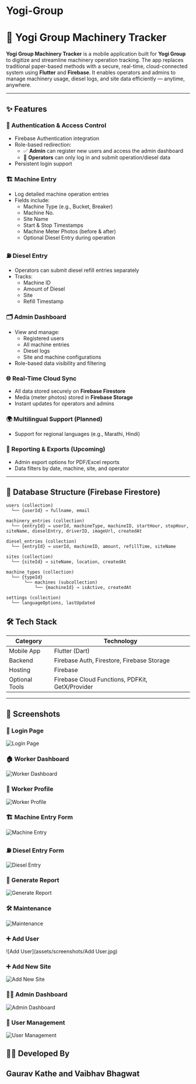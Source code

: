 # Yogi-Group
# 🚜 Yogi Group Machinery Tracker

**Yogi Group Machinery Tracker** is a mobile application built for **Yogi Group** to digitize and streamline machinery operation tracking. The app replaces traditional paper-based methods with a secure, real-time, cloud-connected system using **Flutter** and **Firebase**. It enables operators and admins to manage machinery usage, diesel logs, and site data efficiently — anytime, anywhere.

---

## ✨ Features

### 🔐 Authentication & Access Control
- Firebase Authentication integration
- Role-based redirection:
  - ✅ **Admin** can register new users and access the admin dashboard
  - 👷 **Operators** can only log in and submit operation/diesel data
- Persistent login support

### 🏗️ Machine Entry
- Log detailed machine operation entries
- Fields include:
  - Machine Type (e.g., Bucket, Breaker)
  - Machine No.
  - Site Name
  - Start & Stop Timestamps
  - Machine Meter Photos (before & after)
  - Optional Diesel Entry during operation

### ⛽ Diesel Entry
- Operators can submit diesel refill entries separately
- Tracks:
  - Machine ID
  - Amount of Diesel
  - Site
  - Refill Timestamp

### 🗂️ Admin Dashboard
- View and manage:
  - Registered users
  - All machine entries
  - Diesel logs
  - Site and machine configurations
- Role-based data visibility and filtering

### 🌐 Real-Time Cloud Sync
- All data stored securely on **Firebase Firestore**
- Media (meter photos) stored in **Firebase Storage**
- Instant updates for operators and admins

### 🌍 Multilingual Support (Planned)
- Support for regional languages (e.g., Marathi, Hindi)

### 🧾 Reporting & Exports (Upcoming)
- Admin export options for PDF/Excel reports
- Data filters by date, machine, site, and operator

---

## 📁 Database Structure (Firebase Firestore)

```text
users (collection)
  └── {userId} → fullname, email

machinery_entries (collection)
  └── {entryId} → userId, machineType, machineID, startHour, stopHour, siteName, dieselEntry, driverID, imageUrl, createdAt

diesel_entries (collection)
  └── {entryId} → userId, machineID, amount, refillTime, siteName

sites (collection)
  └── {siteId} → siteName, location, createdAt

machine_types (collection)
  └── {typeId}
       └── machines (subcollection)
           └── {machineId} → isActive, createdAt

settings (collection)
  └── languageOptions, lastUpdated
```
## 🛠 Tech Stack

| Category       | Technology                                    |
| -------------- | --------------------------------------------- |
| Mobile App     | Flutter (Dart)                                |
| Backend        | Firebase Auth, Firestore, Firebase Storage    |
| Hosting        | Firebase                                      |
| Optional Tools | Firebase Cloud Functions, PDFKit, GetX/Provider |

---

## 📸 Screenshots


### 🔐 Login Page
![Login Page](assets/screenshots/Loginpage.jpg)

### 🏠 Worker Dashboard
![Worker Dashboard](assets/screenshots/workerDashboard.jpg)

### 👤 Worker Profile
![Worker Profile](assets/screenshots/wrkerProfile.jpg)

### 🏗️ Machine Entry Form
![Machine Entry](assets/screenshots/MachineEntry.jpg)

### ⛽ Diesel Entry Form
![Diesel Entry](assets/screenshots/DiselEntry.jpg)

### 🧾 Generate Report
![Generate Report](assets/screenshots/GenerateReport.jpg)

### 🛠️ Maintenance
![Maintenance](assets/screenshots/Maintainance.jpg)

### ➕ Add User
![Add User](assets/screenshots/Add User.jpg)

### ➕ Add New Site
![Add New Site](assets/screenshots/AddNewSite.jpg)

### 🧑‍💼 Admin Dashboard
![Admin Dashboard](assets/screenshots/AdminDash.jpg)

### 👥 User Management
![User Management](assets/screenshots/UserManagement.jpg)



## 👨‍💻 Developed By
Gaurav Kathe and Vaibhav Bhagwat
---


